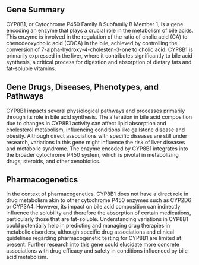 ## Gene Summary
CYP8B1, or Cytochrome P450 Family 8 Subfamily B Member 1, is a gene encoding an enzyme that plays a crucial role in the metabolism of bile acids. This enzyme is involved in the regulation of the ratio of cholic acid (CA) to chenodeoxycholic acid (CDCA) in the bile, achieved by controlling the conversion of 7-alpha-hydroxy-4-cholesten-3-one to cholic acid. CYP8B1 is primarily expressed in the liver, where it contributes significantly to bile acid synthesis, a critical process for digestion and absorption of dietary fats and fat-soluble vitamins.

## Gene Drugs, Diseases, Phenotypes, and Pathways
CYP8B1 impacts several physiological pathways and processes primarily through its role in bile acid synthesis. The alteration in bile acid composition due to changes in CYP8B1 activity can affect lipid absorption and cholesterol metabolism, influencing conditions like gallstone disease and obesity. Although direct associations with specific diseases are still under research, variations in this gene might influence the risk of liver diseases and metabolic syndrome. The enzyme encoded by CYP8B1 integrates into the broader cytochrome P450 system, which is pivotal in metabolizing drugs, steroids, and other xenobiotics.

## Pharmacogenetics
In the context of pharmacogenetics, CYP8B1 does not have a direct role in drug metabolism akin to other cytochrome P450 enzymes such as CYP2D6 or CYP3A4. However, its impact on bile acid composition can indirectly influence the solubility and therefore the absorption of certain medications, particularly those that are fat-soluble. Understanding variations in CYP8B1 could potentially help in predicting and managing drug therapies in metabolic disorders, although specific drug associations and clinical guidelines regarding pharmacogenetic testing for CYP8B1 are limited at present. Further research into this gene could elucidate more concrete associations with drug efficacy and safety in conditions influenced by bile acid metabolism.